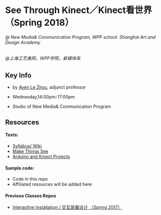 # **See Through Kinect／Kinect看世界（Spring 2018）**
###### @ New Media& Communication Program, WPP school. Shanghai Art and Design Academy

###### @上海工艺美院，WPP学院，新媒体系

## Key Info
* by [Aven Le Zhou](www.aven.cc), adjunct professor

* Wednesday,14:00pm-17:00pm

* Studio of New Media& Communication Program

## Resources
#### Texts:
* [Syllabus/ Wiki](https://github.com/aaaven/STK2018/wiki)
* [Make Things  See](https://www.amazon.com/Making-Things-See-Processing-MakerBot/dp/1449307078)
* [Arduino and Kinect Projects](https://www.amazon.com/Arduino-Kinect-Projects-Design-Technology/dp/1430241675/ref=pd_lpo_sbs_14_t_0?_encoding=UTF8&psc=1&refRID=ZH7FA1DKAV5PJ7JW6FQ5)
#### Sample code:
* Code in this repo
* Affiliated resources will be added here
#### Previous Classes Repos
* [Interactive Installation / 交互装置设计 （Spring 2017）](https://github.com/aaaven/Interactive-Installation-Spring2017)
